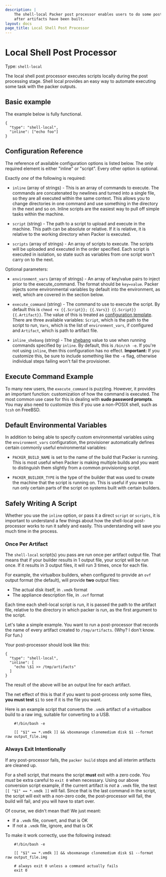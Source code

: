 ```yaml
---
description: |
    The shell-local Packer post processor enables users to do some post processing
    after artifacts have been built.
layout: docs
page_title: Local Shell Post Processor
---
```


# Local Shell Post Processor

Type: `shell-local`

The local shell post processor executes scripts locally during the post
processing stage. Shell local provides an easy way to automate executing some
task with the packer outputs.

## Basic example

The example below is fully functional.

``` {.javascript}
{
  "type": "shell-local",
  "inline": ["echo foo"]
}
```

## Configuration Reference

The reference of available configuration options is listed below. The only
required element is either "inline" or "script". Every other option is optional.

Exactly *one* of the following is required:

-   `inline` (array of strings) - This is an array of commands to execute. The
    commands are concatenated by newlines and turned into a single file, so they
    are all executed within the same context. This allows you to change
    directories in one command and use something in the directory in the next
    and so on. Inline scripts are the easiest way to pull off simple tasks
    within the machine.

-   `script` (string) - The path to a script to upload and execute in
    the machine. This path can be absolute or relative. If it is relative, it is
    relative to the working directory when Packer is executed.

-   `scripts` (array of strings) - An array of scripts to execute. The scripts
    will be uploaded and executed in the order specified. Each script is
    executed in isolation, so state such as variables from one script won't
    carry on to the next.

Optional parameters:

-   `environment_vars` (array of strings) - An array of key/value pairs to
    inject prior to the execute\_command. The format should be `key=value`.
    Packer injects some environmental variables by default into the environment,
    as well, which are covered in the section below.

-   `execute_command` (string) - The command to use to execute the script. By
    default this is `chmod +x {{.Script}}; {{.Vars}} {{.Script}} {{.Artifact}}`.
    The value of this is treated as [configuration
    template](/docs/templates/configuration-templates.html). There are three
    available variables: `Script`, which is the path to the script to run,
    `Vars`, which is the list of `environment_vars`, if configured and
    `Artifact`, which is path to artifact file.

-   `inline_shebang` (string) - The
    [shebang](http://en.wikipedia.org/wiki/Shebang_%28Unix%29) value to use when
    running commands specified by `inline`. By default, this is `/bin/sh -e`. If
    you're not using `inline`, then this configuration has no effect.
    **Important:** If you customize this, be sure to include something like the
    `-e` flag, otherwise individual steps failing won't fail the provisioner.

## Execute Command Example

To many new users, the `execute_command` is puzzling. However, it provides an
important function: customization of how the command is executed. The most
common use case for this is dealing with **sudo password prompts**. You may also
need to customize this if you use a non-POSIX shell, such as `tcsh` on FreeBSD.

## Default Environmental Variables

In addition to being able to specify custom environmental variables using the
`environment_vars` configuration, the provisioner automatically defines certain
commonly useful environmental variables:

-   `PACKER_BUILD_NAME` is set to the name of the build that Packer is running.
    This is most useful when Packer is making multiple builds and you want to
    distinguish them slightly from a common provisioning script.

-   `PACKER_BUILDER_TYPE` is the type of the builder that was used to create the
    machine that the script is running on. This is useful if you want to run
    only certain parts of the script on systems built with certain builders.

## Safely Writing A Script

Whether you use the `inline` option, or pass it a direct `script` or `scripts`,
it is important to understand a few things about how the shell-local
post-processor works to run it safely and easily. This understanding will save
you much time in the process.

### Once Per Artifact

The `shell-local` script(s) you pass are run once per artifact output file. That
means that if your builder results in 1 output file, your script will be run
once. If it results in 3 output files, it will run 3 times, once for each file.

For example, the virtualbox builders, when configured to provide an `ovf` output
format (the default), will provide **two** output files:

-   The actual disk itself, in `.vmdk` format
-   The appliance description file, in `.ovf` format

Each time each shell-local script is run, it is passed the path to the artifact
file, relative to the directory in which packer is run, as the first argument to
the script.

Let's take a simple example. You want to run a post-processor that records the
name of every artifact created to `/tmp/artifacts`. (Why? I don't know. For
fun.)

Your post-processor should look like this:

``` {.javascript}
{
  "type": "shell-local",
  "inline": [
    "echo \$1 >> /tmp/artifacts"
  ]
}
```

The result of the above will be an output line for each artifact.

The net effect of this is that if you want to post-process only some files,
**you must test** `$1` to see if it is the file you want.

Here is an example script that converts the `.vmdk` artifact of a virtualbox
build to a raw img, suitable for converting to a USB.

``` {.bash}
    #!/bin/bash -e

    [[ "$1" == *.vmdk ]] && vboxmanage clonemedium disk $1 --format raw output_file.img
```

### Always Exit Intentionally

If any post-processor fails, the `packer build` stops and all interim artifacts
are cleaned up.

For a shell script, that means the script **must** exit with a zero code. You
*must* be extra careful to `exit 0` when necessary. Using our above conversion
script example, if the current artifact is *not* a `.vmdk` file, the test
`[[ "$1" == *.vmdk ]]` will fail. Since that is the last command in the script,
the script will exit with a non-zero code, the post-processor will fail, the
build will fail, and you will have to start over.

Of course, we didn't mean that! We just meant:

-   If a `.vmdk` file, convert, and that is OK
-   If not a `.vmdk` file, ignore, and that is OK

To make it work correctly, use the following instead:

``` {.bash}
    #!/bin/bash -e

    [[ "$1" == *.vmdk ]] && vboxmanage clonemedium disk $1 --format raw output_file.img

    # always exit 0 unless a command actually fails
    exit 0
```

